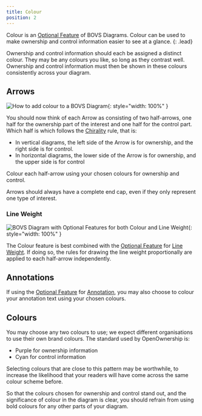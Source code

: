 ```yaml
---
title: Colour
position: 2
---
```


Colour is an [Optional Feature](/visualisation/optional) of BOVS Diagrams. Colour can be used to make ownership and control information easier to see at a glance.
{: .lead}

Ownership and control information should each be assigned a distinct colour. They may be any colours you like, so long as they contrast well. Ownership and control information must then be shown in these colours consistently across your diagram.


## Arrows

![How to add colour to a BOVS Diagram](/visualisation/diagrams/bovs-optional-colour-half-arrows.png){: style="width: 100%" }

You should now think of each Arrow as consisting of two half-arrows, one half for the ownership part of the interest and one half for the control part. Which half is which follows the [Chirality](/visualisation/core/chirality) rule, that is:

* In vertical diagrams, the left side of the Arrow is for ownership, and the right side is for control.
* In horizontal diagrams, the lower side of the Arrow is for ownership, and the upper side is for control

Colour each half-arrow using your chosen colours for ownership and control.

Arrows should always have a complete end cap, even if they only represent one type of interest.

### Line Weight

![BOVS Diagram with Optional Features for both Colour and Line Weight](/visualisation/diagrams/bovs-optional-colour-weight.png){: style="width: 100%" }

The Colour feature is best combined with the [Optional Feature](/visualisation/optional) for [Line Weight](/visualisation/optional/weight). If doing so, the rules for drawing the line weight proportionally are applied to each half-arrow independently.


## Annotations

If using the [Optional Feature](/visualisation/optional) for [Annotation](/visualisation/optional/annotation), you may also choose to colour your annotation text using your chosen colours.


## Colours

You may choose any two colours to use; we expect different organisations to use their own brand colours. The standard used by OpenOwnership is:

* Purple for ownership information
* Cyan for control information

Selecting colours that are close to this pattern may be worthwhile, to increase the likelihood that your readers will have come across the same colour scheme before.

So that the colours chosen for ownership and control stand out, and the significance of colour in the diagram is clear, you should refrain from using bold colours for any other parts of your diagram.